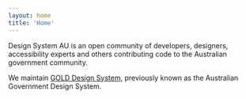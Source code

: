 ```yaml
---
layout: home
title: 'Home'
---
```


Design System AU is an open community of developers, designers, accessibility experts and others contributing code to the Australian government community. 

We maintain <a href="https://github.com/designsystemau/gold-design-system" target="_blank">GOLD Design System</a>, previously known as the Australian Government Design System.
